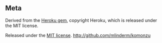 Meta
----

Derived from the [Heroku gem](https://github.com/heroku/heroku), copyright Heroku, which is released under the MIT license.

Released under the [MIT license](http://www.opensource.org/licenses/mit-license.php).
<http://github.com/mlinderm/komonzu>
